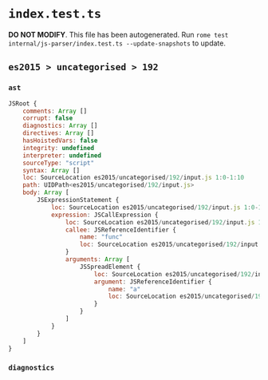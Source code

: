 # `index.test.ts`

**DO NOT MODIFY**. This file has been autogenerated. Run `rome test internal/js-parser/index.test.ts --update-snapshots` to update.

## `es2015 > uncategorised > 192`

### `ast`

```javascript
JSRoot {
	comments: Array []
	corrupt: false
	diagnostics: Array []
	directives: Array []
	hasHoistedVars: false
	integrity: undefined
	interpreter: undefined
	sourceType: "script"
	syntax: Array []
	loc: SourceLocation es2015/uncategorised/192/input.js 1:0-1:10
	path: UIDPath<es2015/uncategorised/192/input.js>
	body: Array [
		JSExpressionStatement {
			loc: SourceLocation es2015/uncategorised/192/input.js 1:0-1:10
			expression: JSCallExpression {
				loc: SourceLocation es2015/uncategorised/192/input.js 1:0-1:10
				callee: JSReferenceIdentifier {
					name: "func"
					loc: SourceLocation es2015/uncategorised/192/input.js 1:0-1:4 (func)
				}
				arguments: Array [
					JSSpreadElement {
						loc: SourceLocation es2015/uncategorised/192/input.js 1:5-1:9
						argument: JSReferenceIdentifier {
							name: "a"
							loc: SourceLocation es2015/uncategorised/192/input.js 1:8-1:9 (a)
						}
					}
				]
			}
		}
	]
}
```

### `diagnostics`

```

```

